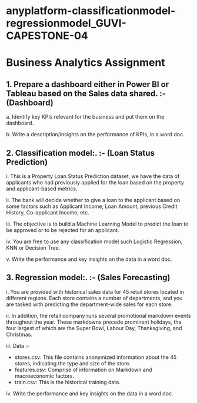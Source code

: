 # anyplatform-classificationmodel-regressionmodel_GUVI-CAPESTONE-04

# Business Analytics Assignment
## 1. Prepare a dashboard either in Power BI or Tableau based on the Sales data shared. :- (Dashboard)
a. Identify key KPIs relevant for the business and put them on the dashboard.

b. Write a description/insights on the performance of KPIs, in a word doc.


## 2. Classification model:. :- (Loan Status Prediction)
i. This is a Property Loan Status Prediction dataset, we have the data of applicants who had previously applied for the loan based on the property and applicant-based metrics.

ii. The bank will decide whether to give a loan to the applicant based on some factors such as Applicant Income, Loan Amount, previous Credit History, Co-applicant Income, etc.

iii. The objective is to build a Machine Learning Model to predict the loan to be approved or to be rejected for an applicant.

iv. You are free to use any classification model such Logistic Regression, KNN or Decision Tree.

v. Write the performance and key insights on the data in a word doc.


## 3. Regression model:. :- (Sales Forecasting)
i. You are provided with historical sales data for 45 retail stores located in different regions. Each store contains a number of departments, and you are tasked with predicting the department-wide sales for each store.

ii. In addition, the retail company runs several promotional markdown events throughout the year. These markdowns precede prominent holidays, the four largest of which are the Super Bowl, Labour Day, Thanksgiving, and Christmas.

iii. Data :-
- stores.csv: This file contains anonymized information about the 45 stores, indicating the type and size of the store.
- features.csv: Comprise of information on Markdown and macroeconomic factors.
- train.csv: This is the historical training data.

iv. Write the performance and key insights on the data in a word doc.
